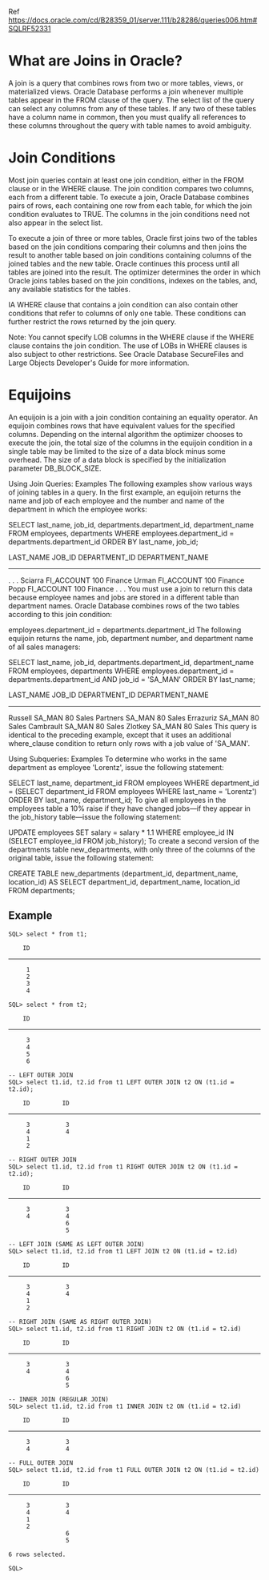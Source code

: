 Ref https://docs.oracle.com/cd/B28359_01/server.111/b28286/queries006.htm#SQLRF52331

# What are Joins in Oracle? 
A join is a query that combines rows from two or more tables, views, or materialized views. Oracle Database performs a join whenever multiple tables appear in the FROM clause of the query. The select list of the query can select any columns from any of these tables. If any two of these tables have a column name in common, then you must qualify all references to these columns throughout the query with table names to avoid ambiguity.

# Join Conditions 
Most join queries contain at least one join condition, either in the FROM clause or in the WHERE clause. The join condition compares two columns, each from a different table. To execute a join, Oracle Database combines pairs of rows, each containing one row from each table, for which the join condition evaluates to TRUE. The columns in the join conditions need not also appear in the select list.

To execute a join of three or more tables, Oracle first joins two of the tables based on the join conditions comparing their columns and then joins the result to another table based on join conditions containing columns of the joined tables and the new table. Oracle continues this process until all tables are joined into the result. The optimizer determines the order in which Oracle joins tables based on the join conditions, indexes on the tables, and, any available statistics for the tables.

IA WHERE clause that contains a join condition can also contain other conditions that refer to columns of only one table. These conditions can further restrict the rows returned by the join query.

Note:
You cannot specify LOB columns in the WHERE clause if the WHERE clause contains the join condition. The use of LOBs in WHERE clauses is also subject to other restrictions. See Oracle Database SecureFiles and Large Objects Developer's Guide for more information.

# Equijoins 
An equijoin is a join with a join condition containing an equality operator. An equijoin combines rows that have equivalent values for the specified columns. Depending on the internal algorithm the optimizer chooses to execute the join, the total size of the columns in the equijoin condition in a single table may be limited to the size of a data block minus some overhead. The size of a data block is specified by the initialization parameter DB_BLOCK_SIZE.

Using Join Queries: Examples 
The following examples show various ways of joining tables in a query. In the first example, an equijoin returns the name and job of each employee and the number and name of the department in which the employee works:

SELECT last_name, job_id, departments.department_id, department_name
   FROM employees, departments
   WHERE employees.department_id = departments.department_id
   ORDER BY last_name, job_id;

LAST_NAME           JOB_ID     DEPARTMENT_ID DEPARTMENT_NAME
------------------- ---------- ------------- ----------------------
. . .
Sciarra             FI_ACCOUNT           100 Finance
Urman               FI_ACCOUNT           100 Finance
Popp                FI_ACCOUNT           100 Finance
. . .
You must use a join to return this data because employee names and jobs are stored in a different table than department names. Oracle Database combines rows of the two tables according to this join condition:

employees.department_id = departments.department_id 
The following equijoin returns the name, job, department number, and department name of all sales managers:

SELECT last_name, job_id, departments.department_id, department_name
   FROM employees, departments
   WHERE employees.department_id = departments.department_id
   AND job_id = 'SA_MAN'
   ORDER BY last_name;

LAST_NAME           JOB_ID     DEPARTMENT_ID DEPARTMENT_NAME
------------------- ---------- ------------- -----------------------
Russell             SA_MAN                80 Sales
Partners            SA_MAN                80 Sales
Errazuriz           SA_MAN                80 Sales
Cambrault           SA_MAN                80 Sales
Zlotkey             SA_MAN                80 Sales
This query is identical to the preceding example, except that it uses an additional where_clause condition to return only rows with a job value of 'SA_MAN'.

Using Subqueries: Examples 
To determine who works in the same department as employee 'Lorentz', issue the following statement:

SELECT last_name, department_id FROM employees
   WHERE department_id =
     (SELECT department_id FROM employees
      WHERE last_name = 'Lorentz')
   ORDER BY last_name, department_id; 
To give all employees in the employees table a 10% raise if they have changed jobs—if they appear in the job_history table—issue the following statement:

UPDATE employees 
    SET salary = salary * 1.1
    WHERE employee_id IN (SELECT employee_id FROM job_history);
To create a second version of the departments table new_departments, with only three of the columns of the original table, issue the following statement:

CREATE TABLE new_departments 
   (department_id, department_name, location_id)
   AS SELECT department_id, department_name, location_id 
   FROM departments; 

## Example 
    
    SQL> select * from t1;

        ID
----------
         1
         2
         3
         4

    SQL> select * from t2;

        ID
----------
         3
         4
         5
         6

    -- LEFT OUTER JOIN
    SQL> select t1.id, t2.id from t1 LEFT OUTER JOIN t2 ON (t1.id = t2.id);

        ID         ID
---------- ----------
         3          3
         4          4
         1
         2

    -- RIGHT OUTER JOIN
    SQL> select t1.id, t2.id from t1 RIGHT OUTER JOIN t2 ON (t1.id = t2.id);

        ID         ID
---------- ----------
         3          3
         4          4
                    6
                    5

    -- LEFT JOIN (SAME AS LEFT OUTER JOIN)
    SQL> select t1.id, t2.id from t1 LEFT JOIN t2 ON (t1.id = t2.id)

        ID         ID
---------- ----------
         3          3
         4          4
         1
         2

    -- RIGHT JOIN (SAME AS RIGHT OUTER JOIN)
    SQL> select t1.id, t2.id from t1 RIGHT JOIN t2 ON (t1.id = t2.id)

        ID         ID
---------- ----------
         3          3
         4          4
                    6
                    5

    -- INNER JOIN (REGULAR JOIN)
    SQL> select t1.id, t2.id from t1 INNER JOIN t2 ON (t1.id = t2.id)

        ID         ID
---------- ----------
         3          3
         4          4

    -- FULL OUTER JOIN
    SQL> select t1.id, t2.id from t1 FULL OUTER JOIN t2 ON (t1.id = t2.id)

        ID         ID
---------- ----------
         3          3
         4          4
         1
         2
                    6
                    5

    6 rows selected.

    SQL>
               
     

